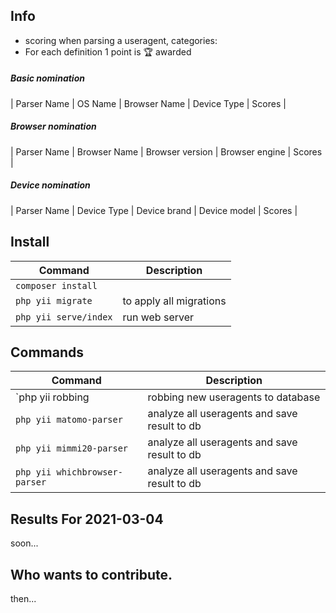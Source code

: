Info
---
* scoring when parsing a useragent, categories:
* For each definition 1 point is 🏆 awarded

##### Basic nomination
| Parser Name | OS Name | Browser Name | Device Type | Scores |

##### Browser nomination
| Parser Name | Browser Name | Browser version | Browser engine | Scores |

##### Device nomination
| Parser Name | Device Type | Device brand | Device model | Scores |


Install 
---
| Command | Description |
| --- | --- |
| `composer install` |     |
| `php yii migrate` | to apply all migrations | 
| `php yii serve/index` | run web server | 
 
Commands  
---
| Command | Description |
| --- | --- |
| `php yii robbing  | robbing new useragents to database |
| `php yii matomo-parser`  | analyze all useragents and save result to db |
| `php yii mimmi20-parser`  | analyze all useragents and save result to db |
| `php yii whichbrowser-parser`  | analyze all useragents and save result to db |


Results For 2021-03-04
---
soon...


Who wants to contribute.
---
then...
